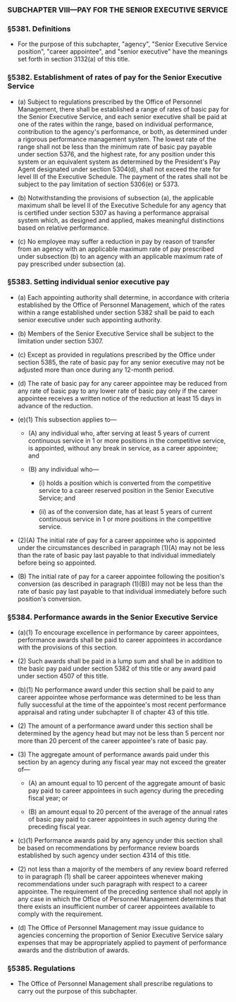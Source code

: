 ### SUBCHAPTER VIII—PAY FOR THE SENIOR EXECUTIVE SERVICE

### §5381. Definitions
* For the purpose of this subchapter, "agency", "Senior Executive Service position", "career appointee", and "senior executive" have the meanings set forth in section 3132(a) of this title.

### §5382. Establishment of rates of pay for the Senior Executive Service
* (a) Subject to regulations prescribed by the Office of Personnel Management, there shall be established a range of rates of basic pay for the Senior Executive Service, and each senior executive shall be paid at one of the rates within the range, based on individual performance, contribution to the agency's performance, or both, as determined under a rigorous performance management system. The lowest rate of the range shall not be less than the minimum rate of basic pay payable under section 5376, and the highest rate, for any position under this system or an equivalent system as determined by the President's Pay Agent designated under section 5304(d), shall not exceed the rate for level III of the Executive Schedule. The payment of the rates shall not be subject to the pay limitation of section 5306(e) or 5373.

* (b) Notwithstanding the provisions of subsection (a), the applicable maximum shall be level II of the Executive Schedule for any agency that is certified under section 5307 as having a performance appraisal system which, as designed and applied, makes meaningful distinctions based on relative performance.

* (c) No employee may suffer a reduction in pay by reason of transfer from an agency with an applicable maximum rate of pay prescribed under subsection (b) to an agency with an applicable maximum rate of pay prescribed under subsection (a).

### §5383. Setting individual senior executive pay
* (a) Each appointing authority shall determine, in accordance with criteria established by the Office of Personnel Management, which of the rates within a range established under section 5382 shall be paid to each senior executive under such appointing authority.

* (b) Members of the Senior Executive Service shall be subject to the limitation under section 5307.

* (c) Except as provided in regulations prescribed by the Office under section 5385, the rate of basic pay for any senior executive may not be adjusted more than once during any 12-month period.

* (d) The rate of basic pay for any career appointee may be reduced from any rate of basic pay to any lower rate of basic pay only if the career appointee receives a written notice of the reduction at least 15 days in advance of the reduction.

* (e)(1) This subsection applies to—

  * (A) any individual who, after serving at least 5 years of current continuous service in 1 or more positions in the competitive service, is appointed, without any break in service, as a career appointee; and

  * (B) any individual who—

    * (i) holds a position which is converted from the competitive service to a career reserved position in the Senior Executive Service; and

    * (ii) as of the conversion date, has at least 5 years of current continuous service in 1 or more positions in the competitive service.


* (2)(A) The initial rate of pay for a career appointee who is appointed under the circumstances described in paragraph (1)(A) may not be less than the rate of basic pay last payable to that individual immediately before being so appointed.

* (B) The initial rate of pay for a career appointee following the position's conversion (as described in paragraph (1)(B)) may not be less than the rate of basic pay last payable to that individual immediately before such position's conversion.

### §5384. Performance awards in the Senior Executive Service
* (a)(1) To encourage excellence in performance by career appointees, performance awards shall be paid to career appointees in accordance with the provisions of this section.

* (2) Such awards shall be paid in a lump sum and shall be in addition to the basic pay paid under section 5382 of this title or any award paid under section 4507 of this title.

* (b)(1) No performance award under this section shall be paid to any career appointee whose performance was determined to be less than fully successful at the time of the appointee's most recent performance appraisal and rating under subchapter II of chapter 43 of this title.

* (2) The amount of a performance award under this section shall be determined by the agency head but may not be less than 5 percent nor more than 20 percent of the career appointee's rate of basic pay.

* (3) The aggregate amount of performance awards paid under this section by an agency during any fiscal year may not exceed the greater of—

  * (A) an amount equal to 10 percent of the aggregate amount of basic pay paid to career appointees in such agency during the preceding fiscal year; or

  * (B) an amount equal to 20 percent of the average of the annual rates of basic pay paid to career appointees in such agency during the preceding fiscal year.


* (c)(1) Performance awards paid by any agency under this section shall be based on recommendations by performance review boards established by such agency under section 4314 of this title.

* (2) not less than a majority of the members of any review board referred to in paragraph (1) shall be career appointees whenever making recommendations under such paragraph with respect to a career appointee. The requirement of the preceding sentence shall not apply in any case in which the Office of Personnel Management determines that there exists an insufficient number of career appointees available to comply with the requirement.

* (d) The Office of Personnel Management may issue guidance to agencies concerning the proportion of Senior Executive Service salary expenses that may be appropriately applied to payment of performance awards and the distribution of awards.

### §5385. Regulations
* The Office of Personnel Management shall prescribe regulations to carry out the purpose of this subchapter.